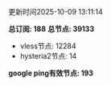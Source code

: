 更新时间2025-10-09 13:11:14

**总订阅: 188**
**总节点: 39133**
- vless节点: 12284
- hysteria2节点: 14

**google ping有效节点: 193**
